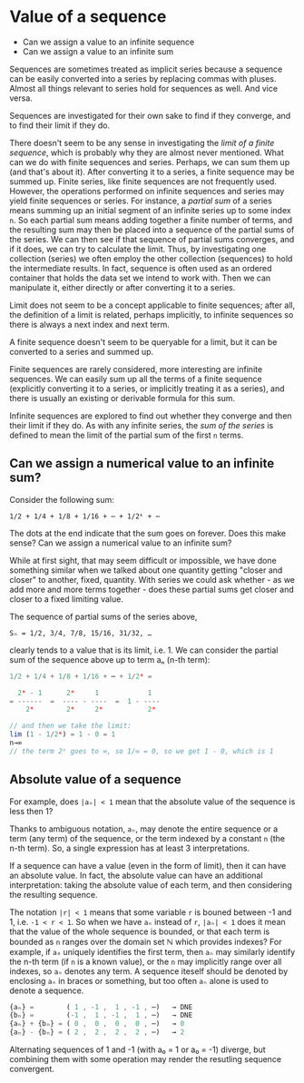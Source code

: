 # Value of a sequence

- Can we assign a value to an infinite sequence
- Can we assign a value to an infinite sum

Sequences are sometimes treated as implicit series because a sequence can be easily converted into a series by replacing commas with pluses. Almost all things relevant to series hold for sequences as well. And vice versa. 

Sequences are investigated for their own sake to find if they converge, and to find their limit if they do.

There doesn't seem to be any sense in investigating the *limit of a finite sequence*, which is probably why they are almost never mentioned. What can we do with finite sequences and series. Perhaps, we can sum them up (and that's about it). After converting it to a series, a finite sequence may be summed up. Finite series, like finite sequences are not frequently used. However, the operations performed on infinite sequences and series may yield finite sequences or series. For instance, a *partial sum* of a series means summing up an initial segment of an infinite series up to some index `n`. So each partial sum means adding together a finite number of terms, and the resulting sum may then be placed into a sequence of the partial sums of the series. We can then see if that sequence of partial sums converges, and if it does, we can try to calculate the limit. Thus, by investigating one collection (series) we often employ the other collection (sequences) to hold the intermediate results. In fact, sequence is often used as an ordered container that holds the data set we intend to work with. Then we can manipulate it, either directly or after converting it to a series.

Limit does not seem to be a concept applicable to finite sequences; after all, the definition of a limit is related, perhaps implicitly, to infinite sequences so there is always a next index and next term.

A finite sequence doesn't seem to be queryable for a limit, but it can be converted to a series and summed up.

Finite sequences are rarely considered, more interesting are infinite sequences. We can easily sum up all the terms of a finite sequence (explicitly converting it to a series, or implicitly treating it as a series), and there is usually an existing or derivable formula for this sum.

Infinite sequences are explored to find out whether they converge and then their limit if they do. As with any infinite series, the *sum of the series* is defined to mean the limit of the partial sum of the first `n` terms. 




## Can we assign a numerical value to an infinite sum?

Consider the following sum:

    1/2 + 1/4 + 1/8 + 1/16 + ⋯ + 1/2ᵏ + ⋯

The dots at the end indicate that the sum goes on forever. Does this make sense? Can we assign a numerical value to an infinite sum?

While at first sight, that may seem difficult or impossible, we have done something similar when we talked about one quantity getting "closer and closer" to another, fixed, quantity. With series we could ask whether - as we add more and more terms together - does these partial sums get closer and closer to a fixed limiting value.

The sequence of partial sums of the series above,

    Sₙ = 1/2, 3/4, 7/8, 15/16, 31/32, …

clearly tends to a value that is its limit, i.e. 1. We can consider the partial sum of the sequence above up to term aₙ (n-th term):

```js
1/2 + 1/4 + 1/8 + 1/16 + ⋯ + 1/2ⁿ =

  2ⁿ - 1      2ⁿ     1            1
= ------  =  ---- - ----  =  1 - ----
    2ⁿ        2ⁿ     2ⁿ           2ⁿ

// and then we take the limit:
lim (1 - 1/2ⁿ) = 1 - 0 = 1
n→∞
// the term 2ⁿ goes to ∞, so 1/∞ = 0, so we get 1 - 0, which is 1
```


## Absolute value of a sequence

For example, does `|aₙ| < 1` mean that the absolute value of the sequence is less then 1?

Thanks to ambiguous notation, `aₙ`, may denote the entire sequence or a term (any term) of the sequence, or the term indexed by a constant `n` (the n-th term). So, a single expression has at least 3 interpretations.

If a sequence can have a value (even in the form of limit), then it can have an absolute value. In fact, the absolute value can have an additional interpretation: taking the absolute value of each term, and then considering the resulting sequence.

The notation `|r| < 1` means that some variable `r` is bouned between -1 and 1, i.e. `-1 < r < 1`. So when we have `aₙ` instead of `r`, `|aₙ| < 1` does it mean that the value of the whole sequence is bounded, or that each term is bounded as `n` ranges over the domain set ℕ which provides indexes? For example, if `a₀` uniquely identifies the first term, then `aₙ` may similarly identify the n-th term (if `n` is a known value), or the `n` may implicitly range over all indexes, so `aₙ` denotes any term. A sequence iteself should be denoted by enclosing `aₙ` in braces or something, but too often `aₙ` alone is used to denote a sequence.

```js
{aₙ} =        ( 1 , -1 ,  1 , -1 , ⋯)   → DNE
{bₙ} =        (-1 ,  1 , -1 ,  1 , ⋯)   → DNE
{aₙ} + {bₙ} = ( 0 ,  0 ,  0 ,  0 , ⋯)   → 0
{aₙ} - {bₙ} = ( 2 ,  2 ,  2 ,  2 , ⋯)   → 2
```

Alternating sequences of 1 and -1 (with a₀ = 1 or a₀ = -1) diverge, but combining them with some operation may render the resutling sequence convergent.
